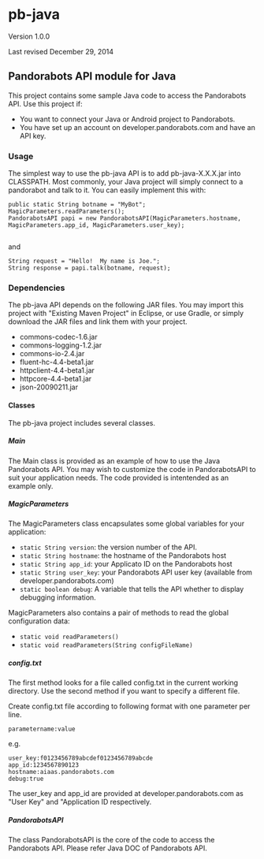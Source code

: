 # pb-java

Version 1.0.0

Last revised December 29, 2014

## Pandorabots API module for Java

This project contains some sample Java code to access the Pandorabots API.
Use this project if:

* You want to connect your Java or Android project to Pandorabots.
* You have set up an account on developer.pandorabots.com and have an API key.

### Usage

The simplest way to use the pb-java API is to add pb-java-X.X.X.jar into CLASSPATH.
Most commonly, your Java project will simply connect to a pandorabot and talk to it. You can easily implement this with:

```
public static String botname = "MyBot";
MagicParameters.readParameters();
PandorabotsAPI papi = new PandorabotsAPI(MagicParameters.hostname, MagicParameters.app_id, MagicParameters.user_key);
       
```

and

```
String request = "Hello!  My name is Joe.";
String response = papi.talk(botname, request);
```

### Dependencies

The pb-java API depends on the following JAR files.
You may import this project with "Existing Maven Project" in Eclipse,
or use Gradle, or simply download the JAR files and link them with your project.

* commons-codec-1.6.jar
* commons-logging-1.2.jar
* commons-io-2.4.jar
* fluent-hc-4.4-beta1.jar
* httpclient-4.4-beta1.jar
* httpcore-4.4-beta1.jar
* json-20090211.jar

#### Classes

The pb-java project includes several classes.

##### Main

The Main class is provided as an example of how to use the Java Pandorabots 
API.  You may wish to customize the code in PandorabotsAPI to suit your
application needs.  The code provided is intentended as an example only.

##### MagicParameters

The MagicParameters class encapsulates some global variables for your
application:


* `static String version`: the version number of the API.
* `static String hostname`: the hostname of the Pandorabots host
* `static String app_id`: your Applicato ID on the Pandorabots host
* `static String user_key`: your Pandorabots API user key (available from developer.pandorabots.com)
* `static boolean debug`: A variable that tells the API whether to display debugging information.

MagicParameters also contains a pair of methods to read the global 
configuration data:

* `static void readParameters()`
* `static void readParameters(String configFileName)`


##### config.txt

The first method looks for a file called config.txt in the current working
directory.  Use the second method if you want to specify a different file.

Create config.txt file according to following format with one parameter per line.

```
parametername:value
```

e.g.

```
user_key:f0123456789abcdef0123456789abcde
app_id:1234567890123
hostname:aiaas.pandorabots.com
debug:true

```

The user_key and app_id are provided at developer.pandorabots.com
as "User Key" and "Application ID respectively.

##### PandorabotsAPI

The class PandorabotsAPI is the core of the code to access the Pandorabots API.
Please refer Java DOC of Pandorabots API.

